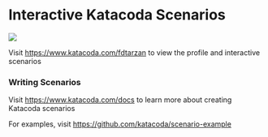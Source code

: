 # Interactive Katacoda Scenarios

[![](http://shields.katacoda.com/katacoda/fdtarzan/count.svg)](https://www.katacoda.com/fdtarzan "Get your profile on Katacoda.com")

Visit https://www.katacoda.com/fdtarzan to view the profile and interactive scenarios

### Writing Scenarios
Visit https://www.katacoda.com/docs to learn more about creating Katacoda scenarios

For examples, visit https://github.com/katacoda/scenario-example
